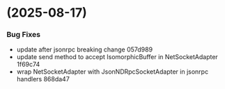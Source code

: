 #  (2025-08-17)


### Bug Fixes

* update after jsonrpc breaking change 057d989
* update send method to accept IsomorphicBuffer in NetSocketAdapter 1f69c74
* wrap NetSocketAdapter with JsonNDRpcSocketAdapter in jsonrpc handlers 868da47



